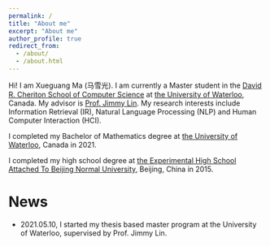 ```yaml
---
permalink: /
title: "About me"
excerpt: "About me"
author_profile: true
redirect_from: 
  - /about/
  - /about.html
---
```


Hi! I am Xueguang Ma (马雪光).
I am currently a Master student in the [David R. Cheriton School of Computer Science](https://cs.uwaterloo.ca/) at [the University of Waterloo](https://uwaterloo.ca/), Canada.
My advisor is [Prof. Jimmy Lin](https://cs.uwaterloo.ca/~jimmylin/).
My research interests include Information Retrieval (IR), Natural Language Processing (NLP) and Human Computer Interaction (HCI).

I completed my Bachelor of Mathematics degree at [the University of Waterloo](https://uwaterloo.ca/), Canada in 2021.

I completed my high school degree at [the Experimental High School Attached To Beijing Normal University](http://www.sdsz.com.cn/), Beijing, China in 2015.

# News

- 2021.05.10, I started my thesis based master program at the University of Waterloo, supervised by Prof. Jimmy Lin.